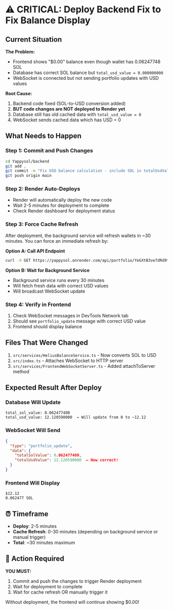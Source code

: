 # ⚠️ CRITICAL: Deploy Backend Fix to Fix Balance Display

## Current Situation

**The Problem:**
- Frontend shows "$0.00" balance even though wallet has 0.06247748 SOL
- Database has correct SOL balance but `total_usd_value = 0.000000000`
- WebSocket is connected but not sending portfolio updates with USD values

**Root Cause:**
1. Backend code fixed (SOL-to-USD conversion added)
2. **BUT code changes are NOT deployed to Render yet**
3. Database still has old cached data with `total_usd_value = 0`
4. WebSocket sends cached data which has USD = 0

## What Needs to Happen

### Step 1: Commit and Push Changes

```bash
cd Yappysol/backend
git add .
git commit -m "Fix USD balance calculation - include SOL in totalUsdValue"
git push origin main
```

### Step 2: Render Auto-Deploys

- Render will automatically deploy the new code
- Wait 2-5 minutes for deployment to complete
- Check Render dashboard for deployment status

### Step 3: Force Cache Refresh

After deployment, the background service will refresh wallets in ~30 minutes. You can force an immediate refresh by:

**Option A: Call API Endpoint**
```bash
curl -X GET https://yappysol.onrender.com/api/portfolio/YeGXtB3ve7dRd9tV9JNxRB76oRLns5QS1FujsqpzBnG
```

**Option B: Wait for Background Service**
- Background service runs every 30 minutes
- Will fetch fresh data with correct USD values
- Will broadcast WebSocket update

### Step 4: Verify in Frontend

1. Check WebSocket messages in DevTools Network tab
2. Should see `portfolio_update` message with correct USD value
3. Frontend should display balance

## Files That Were Changed

1. `src/services/HeliusBalanceService.ts` - Now converts SOL to USD
2. `src/index.ts` - Attaches WebSocket to HTTP server
3. `src/services/FrontendWebSocketServer.ts` - Added attachToServer method

## Expected Result After Deploy

### Database Will Update
```
total_sol_value: 0.062477480
total_usd_value: 12.120590000  ← Will update from 0 to ~12.12
```

### WebSocket Will Send
```json
{
  "type": "portfolio_update",
  "data": {
    "totalSolValue": 0.062477480,
    "totalUsdValue": 12.120590000  ← Now correct!
  }
}
```

### Frontend Will Display
```
$12.12
0.062477 SOL
```

## ⏰ Timeframe

- **Deploy**: 2-5 minutes
- **Cache Refresh**: 0-30 minutes (depending on background service or manual trigger)
- **Total**: ~30 minutes maximum

## 🚨 Action Required

**YOU MUST:**
1. Commit and push the changes to trigger Render deployment
2. Wait for deployment to complete
3. Wait for cache refresh OR manually trigger it

Without deployment, the frontend will continue showing $0.00!
